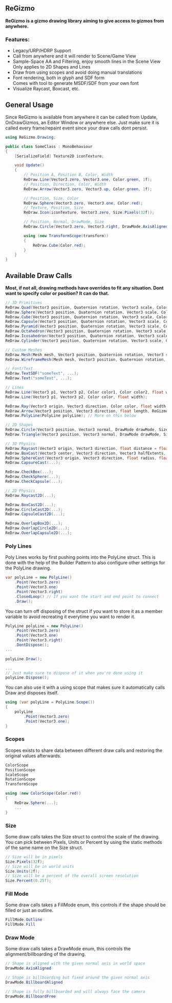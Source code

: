 ## ReGizmo

**ReGizmo is a gizmo drawing library aiming to give access to gizmos from anywhere.**

### Features:
- Legacy/URP/HDRP Support
- Call from anywhere and it will render to Scene/Game View
- Sample-Space AA and Filtering, enjoy smooth lines in the Scene View  
    Only applies to 2D Shapes and Lines
- Draw from using scopes and avoid doing manual translations
- Font rendering, both in glyph and SDF form  
    Comes with tool to generate MSDF/SDF from your own font
- Visualize Raycast, Boxcast, etc.

## General Usage
Since ReGizmo is available from anywhere it can be called from Update, OnDrawGizmos, an Editor Window or anywhere else. Just make sure it is called every frame/repaint event since your draw calls dont persist.

```cs
using ReGizmo.Drawing;

public class SomeClass : MonoBehaviour
{
    [SerializeField] Texture2D iconTexture;

    void Update()
    {
        // Position A, Position B, Color, Width
        ReDraw.Line(Vector3.zero, Vector3.one, Color.green, 1f);
        // Position, Direction, Color, Width
        ReDraw.Arrow(Vector3.zero, Vector3.up, Color.green, 1f);

        // Position, Size, Color
        ReDraw.Sphere(Vector3.zero, Vector3.one, Color.red);
        // Texture, Position, Size
        ReDraw.Icon(iconTexture, Vector3.zero, Size.Pixels(32f));

        // Position, Normal, DrawMode, Size
        ReDraw.Circle(Vector3.zero, Vector3.right, DrawMode.AxisAligned, Size.Units(2f));

        using (new TransformScope(transform))
        {
            ReDraw.Cube(Color.red);
        }
    }
}
```


## Available Draw Calls

**Most, if not all, drawing methods have overrides to fit any situation. Dont want to specify color or position? It can do that.**

```cs
// 3D Primitives
ReDraw.Quad(Vector3 position, Quaternion rotation, Vector3 scale, Color color);
ReDraw.Sphere(Vector3 position, Quaternion rotation, Vector3 scale, Color color);
ReDraw.Cube(Vector3 position, Quaternion rotation, Vector3 scale, Color color);
ReDraw.Capsule(Vector3 position, Quaternion rotation, Vector3 scale, Color color);
ReDraw.Pyramid(Vector3 position, Quaternion rotation, Vector3 scale, Color color);
ReDraw.Octahedron(Vector3 position, Quaternion rotation, Vector3 scale, Color color);
ReDraw.Icosahedron(Vector3 position, Quaternion rotation, Vector3 scale, Color color);
ReDraw.Cylinder(Vector3 position, Quaternion rotation, Vector3 scale, Color color);

// Custom Meshes
ReDraw.Mesh(Mesh mesh, Vector3 position, Quaternion rotation, Vector3 scale, Color color);
ReDraw.WireframeMesh(Mesh mesh, Vector3 position, Quaternion rotation, Vector3 scale, Color color);

// Font/Text
ReDraw.TextSDF("someText", ...);
ReDraw.Text("someText", ...);

// Lines
ReDraw.Line(Vector3 p1, Vector3 p2, Color color1, Color color2, float width1, float width2);
ReDraw.Line(Vector3 p1, Vector3 p2, Color color, float width);

ReDraw.Ray(Vector3 origin, Vector3 direction, Color color, float width);
ReDraw.Arrow(Vector3 position, Vector3 direction, float length, ReGizmo.Drawing.Size arrowSize, float lineWidthPixels, Color color);
ReDraw.PolyLine(PolyLine polyLine); // More on this below

// 2D Shapes
ReDraw.Circle(Vector3 position, Vector3 normal, DrawMode drawMode, Size radius, FillMode fillMode, Color color);
ReDraw.Triangle(Vector3 position, Vector3 normal, DrawMode drawMode, Size radius, FillMode fillMode, Color color);

// 3D Physics
ReDraw.Raycast(Vector3 origin, Vector3 direction, float distance = float.MaxValue, int layerMask = ~0);
ReDraw.BoxCast(Vector3 center, Vector3 direction, Vector3 halfExtents, Quaternion orientation, float distance = float.MaxValue, int layerMask = ~0);
ReDraw.SphereCast(Vector3 origin, Vector3 direction, float radius, float distance = float.MaxValue, int layerMask = ~0);
ReDraw.CapsureCast(...);

ReDraw.CheckBox(...);
ReDraw.CheckSphere(...);
ReDraw.CheckCapsule(...);

// 2D Physics
ReDraw.Raycast2D(...);

ReDraw.BoxCast2D(...);
ReDraw.CircleCast2D(...);
ReDraw.CapsuleCast2D(...);

ReDraw.OverlapBox2D(...);
ReDraw.OverlapCircle2D(...);
ReDraw.OverlapCapsule2D(...);
```

### Poly Lines
Poly Lines works by first pushing points into the PolyLine struct. This is done with the help of the Builder Pattern to also configure other settings for the PolyLine drawing.

```cs
var polyLine = new PolyLine()
    .Point(Vector3.zero)
    .Point(Vector3.one)
    .Point(Vector3.right)
    .ClosedLoop() // If you want the start and end point to connect
    .Draw();
```

You can turn off disposing of the struct if you want to store it as a member variable to avoid recreating it everytime you want to render it.
```cs
PolyLine polyLine = new PolyLine()
    .Point(Vector3.zero)
    .Point(Vector3.one)
    .Point(Vector3.right)
    .DontDispose();
...

polyLine.Draw();

...
// Just make sure to dispose of it when you're done using it
polyLine.Dispose();
```

You can also use it with a using scope that makes sure it automatically calls Draw and disposes itself.

```cs
using (var polyLine = PolyLine.Scope())
{
    polyLine
        .Point(Vector3.zero)
        .Point(Vector3.one);
}
```

### Scopes  
Scopes exists to share data between different draw calls and restoring the original values afterwards.

```cs
ColorScope
PositionScope
ScaleScope
RotationScope
TransformScope

using (new ColorScope(Color.red))
{
    ReDraw.Sphere(...);
    ...
}
```

### Size
Some draw calls takes the Size struct to control the scale of the drawing. You can pick between Pixels, Units or Percent by using the static methods of the same name on the Size struct.

```cs
// Size will be in pixels
Size.Pixels(32f);
// Size will be in world units
Size.Units(2f);
// Size will be a percent of the overall screen resolution
Size.Percent(0.25f);
```

### Fill Mode
Some draw calls takes a FillMode enum, this controls if the shape should be filled or just an outline.

```cs
FillMode.Outline
FillMode.Fill
```

### Draw Mode
Some draw calls takes a DrawMode enum, this controls the alignment/billboarding of the drawing.

```cs
// Shape is aligned with the given normal axis in world space
DrawMode.AxisAligned 

// Shape is billboarding but fixed around the given normal axis
DrawMode.BillboardAligned

// Shape is fully billboarded and will always face the camera
DrawMode.BillboardFree
```
